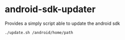 # android-sdk-updater
Provides a simply script able to update the android sdk


	./update.sh /android/home/path
